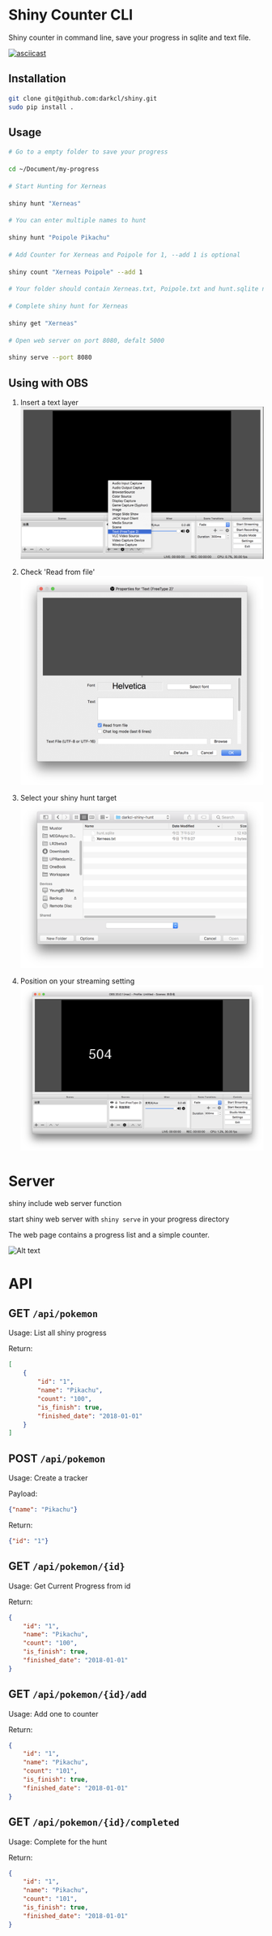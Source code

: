 Shiny Counter CLI
===

Shiny counter in command line, save your progress in sqlite and text file.

[![asciicast](https://asciinema.org/a/154377.png)](https://asciinema.org/a/154377)

Installation
---

```sh
git clone git@github.com:darkcl/shiny.git
sudo pip install .
```

Usage
---

```sh
# Go to a empty folder to save your progress

cd ~/Document/my-progress

# Start Hunting for Xerneas

shiny hunt "Xerneas"

# You can enter multiple names to hunt

shiny hunt "Poipole Pikachu"

# Add Counter for Xerneas and Poipole for 1, --add 1 is optional

shiny count "Xerneas Poipole" --add 1

# Your folder should contain Xerneas.txt, Poipole.txt and hunt.sqlite now

# Complete shiny hunt for Xerneas

shiny get "Xerneas"

# Open web server on port 8080, defalt 5000

shiny serve --port 8080

```

Using with OBS
---

1. Insert a text layer
![Alt text](assset/obs-1.png?raw=true "Title")



2. Check 'Read from file'
![Alt text](assset/obs-2.png?raw=true "Title")



3. Select your shiny hunt target
![Alt text](assset/obs-3.png?raw=true "Title")



4. Position on your streaming setting
![Alt text](assset/obs-4.png?raw=true "Title")

Server
===

shiny include web server function

start shiny web server with ```shiny serve``` in your progress directory

The web page contains a progress list and a simple counter.

![Alt text](assset/web.jpg?raw=true "Title")

API
===

GET ```/api/pokemon```
---

Usage: List all shiny progress

Return:

```json
[
    {
        "id": "1",
        "name": "Pikachu",
        "count": "100",
        "is_finish": true,
        "finished_date": "2018-01-01"
    }
]
```

POST ```/api/pokemon```
---

Usage: Create a tracker 

Payload:

```json
{"name": "Pikachu"}
```

Return:

```json
{"id": "1"}
```

GET ```/api/pokemon/{id}```
---

Usage: Get Current Progress from id

Return:

```json
{
    "id": "1",
    "name": "Pikachu",
    "count": "100",
    "is_finish": true,
    "finished_date": "2018-01-01"
}
```

GET ```/api/pokemon/{id}/add``` 
---

Usage: Add one to counter

Return:

```json
{
    "id": "1",
    "name": "Pikachu",
    "count": "101",
    "is_finish": true,
    "finished_date": "2018-01-01"
}
```

GET ```/api/pokemon/{id}/completed```
---

Usage: Complete for the hunt

Return:

```json
{
    "id": "1",
    "name": "Pikachu",
    "count": "101",
    "is_finish": true,
    "finished_date": "2018-01-01"
}
```